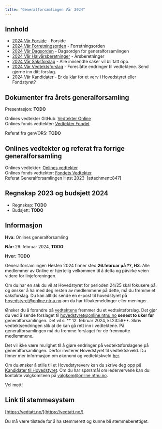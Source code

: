 ```yaml
---
title: "Generalforsamlingen Vår 2024"
---
```


## Innhold
* [2024 Vår Forside](/wiki/online/generalforsamlingen/genfors2024v)   - Forside
* [2024 Vår Forretningsorden](/wiki/online/generalforsamlingen/genfors2023v/forretningsorden) - Forretningsorden
* [2024 Vår Dagsorden](/wiki/online/generalforsamlingen/genfors2024v/dagsorden) - Dagsorden for generalforsamlingen
* [2024 Vår Halvårsberetninger](/wiki/online/generalforsamlingen/genfors2023h/aarsberetninger) - Årsberetninger
* [2024 Vår Saksforslag](/wiki/online/generalforsamlingen/genfors2024v/saksforslag) - Alle innsendte saker vil bli tatt opp.
* [2024 Vår Vedtektsforslag](/wiki/online/generalforsamlingen/genfors2024v/vedtekstforslag) - Foreslåtte endringer til vedtektene. Send gjerne inn ditt forslag.
* [2024 Vår Kandidater](/wiki/online/generalforsamlingen/genfors2024v/valg) - Er du klar for et verv i Hovedstyret eller Fondstyret? 

## Dokumenter fra årets generalforsamling
Presentasjon: **TODO**

Onlines vedtekter GitHub: [Vedtekter Online](https://github.com/dotkom/Onlines_Vedtekter/blob/master/vedtekter.adoc)    
Onlines fonds vedtekter:  [Vedtekter Fondet](https://github.com/dotkom/Onlines_Fond_Vedtekter/blob/master/vedtekter.adoc) 
 
Referat fra genVORS: **TODO**

## Onlines vedtekter og referat fra forrige generalforsamling 
Onlines vedtekter: [Onlines vedtekter](https://github.com/dotkom/Onlines_Fond_Vedtekter/blob/master/vedtekter.adoc)  
Onlines fonds vedtekter: [Fondets Vedtekter](https://github.com/dotkom/Onlines_Fond_Vedtekter/blob/master/vedtekter.adoc)   
Referat Generalforsamlingen Høst 2023: [attachment:847]

## Regnskap 2023 og budsjett 2024

- Regnskap:  **TODO** 
- Budsjett: **TODO**

## Informasjon

**Hva:** Onlines generalforsamling  

**Når:** 26. februar 2024, **TODO** 

**Hvor:** **TODO**

Generalforsamlingen Høsten 2024 finner sted **26.februar på ??, H3**. Alle medlemmer av Online er hjertelig velkommen til å delta og påvirke veien videre for linjeforeningen. 

Om du har en sak du vil at Hovedstyret for perioden 24/25 skal fokusere på, og ønsker å ha med deg resten av medlemmene på dette, må du fremme et saksforslag. Du kan alltids sende en e-post til hovedstyret på [hovedstyret@online.ntnu.no](mailto:hovedstyret@online.ntnu.no) om du har tilbakemeldinger eller meninger.

Ønsker du å forandre på [vedtektene](https://github.com/dotkom/Onlines_Vedtekter/blob/master/vedtekter.pdf) fremmer du et vedtektsforslag. Det gjør du ved å sende forslaget til [hovedstyret@online.ntnu.no](mailto:hovedstyret@online.ntnu.no) **senest to uker før** generalforsamlingen. Det vil si ** 12. februar 2024, kl.23:59**. Skriv vedtektsendringen slik at de kan gå rett inn i vedtektene. På generalforsamlingen må du fremme forslaget for de fremmøtte medlemmene.

Det vil ikke være mulighet til å gjøre endringer på vedtektsforslagene på generalforsamlingen. Derfor inviterer Hovedstyret til vedtektskveld. Du finner mer informasjon om økonomi og vedtektskveld [her](https://old.online.ntnu.no/wiki/online/okogved/).

Om du ønsker å stille til et Hovedstyreverv kan du skrive deg opp på [Kandidater til Hovedstyret](/wiki/online/generalforsamlingen/genfors2024v/valg). Om du har spørsmål om ledervervene kan du kontakte valgkomiteen på [valgkom@online.ntnu.no](mailto:valgkom@online.ntnu.no).



Vel møtt!

## Link til stemmesystem

[https://vedtatt.no/](https://vedtatt.no/)

Du må være tilstede for å ha stemmerett og kunne bli stemmeberettiget.